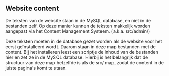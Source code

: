## Website content

De teksten van de website staan in de MySQL database, en niet in de bestanden zelf. Op deze manier kunnen de teksten makkelijk worden aangepast via het Content Management Systeem. (a.k.a. src/admin/)

Deze teksten moeten in de database gezet worden als de website voor het eerst geïnstalleerd wordt. Daarom staan in deze map bestanden met de content. Bij het installeren leest een scriptje de inhoud van de bestanden hier en zet ze in de MySQL database. Hierbij is het belangrijk dat de structuur van deze map hetzelfde is als de src/ map, zodat de content in de juiste pagina's komt te staan.
